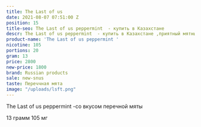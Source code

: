 ```yaml
---
title: The Last of us
date: 2021-08-07 07:51:00 Z
position: 15
title-seo: The Last of us peppermint  - купить в Казахстане
descr: The Last of us peppermint  - купить в Казахстане ,приятный мятный продукт
product-name: 'The Last of us peppermint '
nicotine: 105
portions: 20
gram: 13
price: 2800
new-price: 1800
brand: Russian products
sale: new-snus
taste: Переччная мята
image: "/uploads/lsft.png"
---
```


The Last of us peppermint  -со вкусом перечной мяты


13 грамм
105 мг 